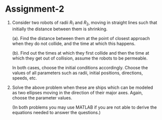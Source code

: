 # Assignment-2

1. Consider two robots of radii $R_1$ and $R_2$, moving in straight lines such that initially the distance between them is shrinking.

    (a). Find the distance between them at the point of closest approach when they do not collide, and the time at which this happens.

    (b). Find out the times at which they first collide and then the time at which they get out of collision, assume the robots to be permeable.

    In both cases, choose the initial conditions accordingly.
    Choose the values of all parameters such as radii, initial positions, directions, speeds, etc.

2. Solve the above problem when these are ships which can be modeled as two ellipses moving in the direction of their major axes.
Again, choose the parameter values.

    (In both problems you may use MATLAB if you are not able to derive the equations needed to answer the questions.)

